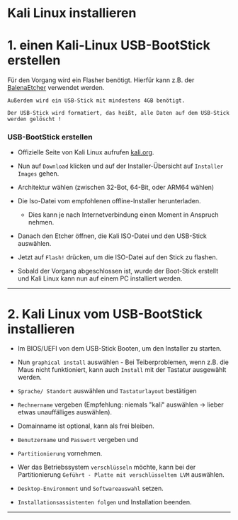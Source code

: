 # Kali Linux installieren



# 1. einen Kali-Linux USB-BootStick erstellen

Für den Vorgang wird ein Flasher benötigt. Hierfür kann z.B. der [BalenaEtcher](https://etcher.balena.io/) verwendet werden.

`Außerdem wird ein USB-Stick mit mindestens 4GB benötigt.`

`Der USB-Stick wird formatiert, das heißt, alle Daten auf dem USB-Stick werden gelöscht !`


### USB-BootStick erstellen 

- Offizielle Seite von Kali Linux aufrufen [kali.org](https://www.kali.org/).

- Nun auf `Download` klicken und auf der Installer-Übersicht auf `Installer Images` gehen.

- Architektur wählen (zwischen 32-Bot, 64-Bit, oder ARM64 wählen)

- Die Iso-Datei vom empfohlenen offline-Installer herunterladen. 
    - Dies kann je nach Internetverbindung einen Moment in Anspruch nehmen.

- Danach den Etcher öffnen, die Kali ISO-Datei und den USB-Stick auswählen.

- Jetzt auf `Flash!` drücken, um die ISO-Datei auf den Stick zu flashen.

- Sobald der Vorgang abgeschlossen ist, wurde der Boot-Stick erstellt und Kali Linux kann nun auf einem PC installiert werden.


-----------------------------------------------------------------------------------------------------------------


# 2. Kali Linux vom USB-BootStick installieren

- Im BIOS/UEFI von dem USB-Stick Booten, um den Installer zu starten.

- Nun `graphical install` auswählen - Bei Teiberproblemen, wenn z.B. die Maus nicht funktioniert, kann auch `Install` mit der Tastatur ausgewählt werden.

- `Sprache/ Standort` auswählen und `Tastaturlayout` bestätigen

- `Rechnername` vergeben (Empfehlung: niemals "kali" auswählen -> lieber etwas unauffälliges auswählen).

- Domainname ist optional, kann als frei bleiben.

- `Benutzername` und `Passwort` vergeben und

- `Partitionierung` vornehmen.

- Wer das Betriebssystem `verschlüsseln` möchte, kann bei der Partitionierung `Geführt - Platte mit verschlüsseltem LVM` auswählen.

- `Desktop-Environment` und `Softwareauswahl` setzen.

- `Installationsassistenten folgen` und Installation beenden.


-----------------------------------------------------------------------------------------------------------------
